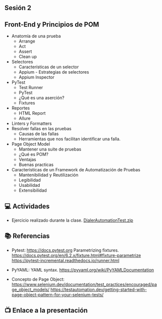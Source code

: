 Sesión 2
-

## Front-End y Principios de POM
- Anatomía de una prueba
    - Arrange
    - Act
    - Assert
    - Clean up
- Selectores
    - Características de un selector
    - Appium - Estrategias de selectores
    - Appium Inspector
- PyTest
    - Test Runner
    - PyTest
    - ¿Qué es una aserción?
    - Fixtures
- Reportes
    - HTML Report
    - Allure
- Linters y Formatters
- Resolver fallas en las pruebas
    - Causas de las fallas
    - Herramientas que nos facilitan identificar una falla.
- Page Object Model
    - Mantener una suite de pruebas
    - ¿Qué es POM?
    - Ventajas
    - Buenas practicas
- Características de un Framework de Automatización de Pruebas
    - Mantenibilidad y Reutilización
    - Legibilidad
    - Usabilidad
    - Extensibilidad

## 💻 Actividades

- Ejercicio realizado durante la clase.
    [DialerAutomationTest.zip](https://github.com/wizelineacademy/BAZQA-AUTOMATION-2023/files/10758692/DialerAutomationTest.zip)


## 📚 Referencias
- Pytest:
    https://docs.pytest.org
    Parametrizing fixtures. https://docs.pytest.org/en/6.2.x/fixture.html#fixture-parametrize
    https://pytest-incremental.readthedocs.io/runner.html
    
- PyYAML:
    YAML syntax. https://pyyaml.org/wiki/PyYAMLDocumentation

- Concepto de Page Object:
    https://www.selenium.dev/documentation/test_practices/encouraged/page_object_models/ 
    https://testautomation.dev/getting-started-with-page-object-pattern-for-your-selenium-tests/  

## 📺 Enlace a la presentación

